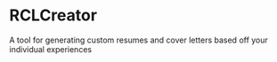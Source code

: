 # RCLCreator
A tool for generating custom resumes and cover letters based off your individual experiences
